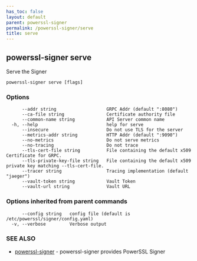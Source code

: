 ```yaml
---
has_toc: false
layout: default
parent: powerssl-signer
permalink: /powerssl-signer/serve
title: serve
---
```

## powerssl-signer serve

Serve the Signer

```
powerssl-signer serve [flags]
```

### Options

```
      --addr string                   GRPC Addr (default ":8080")
      --ca-file string                Certificate authority file
      --common-name string            API Server common name
  -h, --help                          help for serve
      --insecure                      Do not use TLS for the server
      --metrics-addr string           HTTP Addr (default ":9090")
      --no-metrics                    Do not serve metrics
      --no-tracing                    Do not trace
      --tls-cert-file string          File containing the default x509 Certificate for GRPC.
      --tls-private-key-file string   File containing the default x509 private key matching --tls-cert-file.
      --tracer string                 Tracing implementation (default "jaeger")
      --vault-token string            Vault Token
      --vault-url string              Vault URL
```

### Options inherited from parent commands

```
      --config string   config file (default is /etc/powerssl/signer/config.yaml)
  -v, --verbose         Verbose output
```

### SEE ALSO

* [powerssl-signer](/powerssl-signer)	 - powerssl-signer provides PowerSSL Signer
